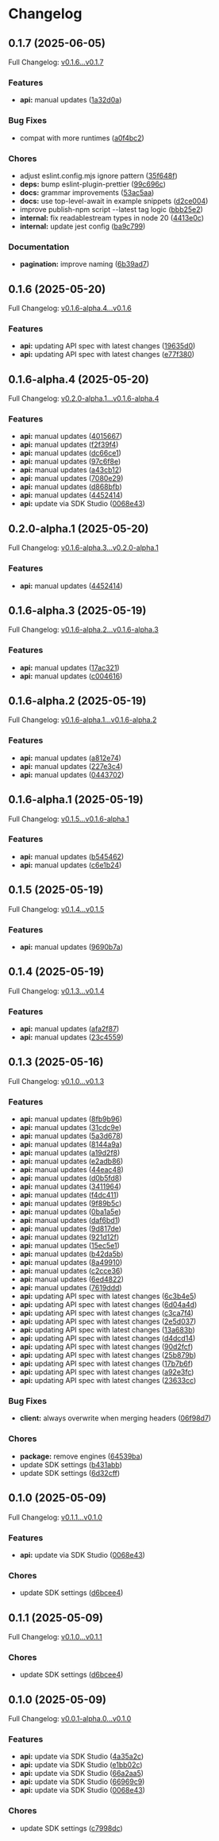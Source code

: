# Changelog

## 0.1.7 (2025-06-05)

Full Changelog: [v0.1.6...v0.1.7](https://github.com/LiquidMetal-AI/lm-raindrop-typescript-sdk/compare/v0.1.6...v0.1.7)

### Features

* **api:** manual updates ([1a32d0a](https://github.com/LiquidMetal-AI/lm-raindrop-typescript-sdk/commit/1a32d0ad1fded9bd1bb27e8e98e3080646411d2e))


### Bug Fixes

* compat with more runtimes ([a0f4bc2](https://github.com/LiquidMetal-AI/lm-raindrop-typescript-sdk/commit/a0f4bc2a395a601343c3c514d7e255ad024a9f44))


### Chores

* adjust eslint.config.mjs ignore pattern ([35f648f](https://github.com/LiquidMetal-AI/lm-raindrop-typescript-sdk/commit/35f648f3bbb9fcf1e244e651b59c3091de398883))
* **deps:** bump eslint-plugin-prettier ([99c696c](https://github.com/LiquidMetal-AI/lm-raindrop-typescript-sdk/commit/99c696c34c74035de0b66dd235852c08232ee196))
* **docs:** grammar improvements ([53ac5aa](https://github.com/LiquidMetal-AI/lm-raindrop-typescript-sdk/commit/53ac5aaa7a2e2487fff8c417d605f1e7d9cff7d6))
* **docs:** use top-level-await in example snippets ([d2ce004](https://github.com/LiquidMetal-AI/lm-raindrop-typescript-sdk/commit/d2ce0049c395ba4822ddfec6cf542bbe020cdc96))
* improve publish-npm script --latest tag logic ([bbb25e2](https://github.com/LiquidMetal-AI/lm-raindrop-typescript-sdk/commit/bbb25e2856d6dc4dc25f6cef7158a46d40886a69))
* **internal:** fix readablestream types in node 20 ([4413e0c](https://github.com/LiquidMetal-AI/lm-raindrop-typescript-sdk/commit/4413e0c1d399be4c9c10fd2f511ccfd17e652b3a))
* **internal:** update jest config ([ba9c799](https://github.com/LiquidMetal-AI/lm-raindrop-typescript-sdk/commit/ba9c7994a07438b926a64be6b662c8b57cc2ca68))


### Documentation

* **pagination:** improve naming ([6b39ad7](https://github.com/LiquidMetal-AI/lm-raindrop-typescript-sdk/commit/6b39ad750c2cff40ba2e9a8cb72f3f6caa15fcf7))

## 0.1.6 (2025-05-20)

Full Changelog: [v0.1.6-alpha.4...v0.1.6](https://github.com/LiquidMetal-AI/lm-raindrop-typescript-sdk/compare/v0.1.6-alpha.4...v0.1.6)

### Features

* **api:** updating API spec with latest changes ([19635d0](https://github.com/LiquidMetal-AI/lm-raindrop-typescript-sdk/commit/19635d057b3b6aea8f9cdb28b33aa030b66abb59))
* **api:** updating API spec with latest changes ([e77f380](https://github.com/LiquidMetal-AI/lm-raindrop-typescript-sdk/commit/e77f380d51c7e6c648981f895ffa9a54f45dc113))

## 0.1.6-alpha.4 (2025-05-20)

Full Changelog: [v0.2.0-alpha.1...v0.1.6-alpha.4](https://github.com/LiquidMetal-AI/lm-raindrop-typescript-sdk/compare/v0.2.0-alpha.1...v0.1.6-alpha.4)

### Features

* **api:** manual updates ([4015667](https://github.com/LiquidMetal-AI/lm-raindrop-typescript-sdk/commit/40156673956c2253180d052fbf4f68bed46f15aa))
* **api:** manual updates ([f2f39f4](https://github.com/LiquidMetal-AI/lm-raindrop-typescript-sdk/commit/f2f39f42b479ec3fbd7445db7f7f7468f9be3a5c))
* **api:** manual updates ([dc66ce1](https://github.com/LiquidMetal-AI/lm-raindrop-typescript-sdk/commit/dc66ce1aee6790f3e04227cf8f103d6ab28aaae7))
* **api:** manual updates ([97c6f8e](https://github.com/LiquidMetal-AI/lm-raindrop-typescript-sdk/commit/97c6f8e1dd95f815ecf2e8ff4cfd0f9950e0e71c))
* **api:** manual updates ([a43cb12](https://github.com/LiquidMetal-AI/lm-raindrop-typescript-sdk/commit/a43cb1223a4e41b93b2ed806d2572100112719bd))
* **api:** manual updates ([7080e29](https://github.com/LiquidMetal-AI/lm-raindrop-typescript-sdk/commit/7080e292aaa531b2deab9e5b2e573a2c622270f5))
* **api:** manual updates ([d868bfb](https://github.com/LiquidMetal-AI/lm-raindrop-typescript-sdk/commit/d868bfbb45801e7401f5bcdda48b3d29df3b7385))
* **api:** manual updates ([4452414](https://github.com/LiquidMetal-AI/lm-raindrop-typescript-sdk/commit/4452414cfcfc80b7cbe2f4f2d4d893dcf63e93f8))
* **api:** update via SDK Studio ([0068e43](https://github.com/LiquidMetal-AI/lm-raindrop-typescript-sdk/commit/0068e437308b69bd14a70f22b328b67cd71a5a10))

## 0.2.0-alpha.1 (2025-05-20)

Full Changelog: [v0.1.6-alpha.3...v0.2.0-alpha.1](https://github.com/LiquidMetal-AI/lm-raindrop-typescript-sdk/compare/v0.1.6-alpha.3...v0.2.0-alpha.1)

### Features

* **api:** manual updates ([4452414](https://github.com/LiquidMetal-AI/lm-raindrop-typescript-sdk/commit/4452414cfcfc80b7cbe2f4f2d4d893dcf63e93f8))

## 0.1.6-alpha.3 (2025-05-19)

Full Changelog: [v0.1.6-alpha.2...v0.1.6-alpha.3](https://github.com/LiquidMetal-AI/lm-raindrop-typescript-sdk/compare/v0.1.6-alpha.2...v0.1.6-alpha.3)

### Features

* **api:** manual updates ([17ac321](https://github.com/LiquidMetal-AI/lm-raindrop-typescript-sdk/commit/17ac321a7d31d47d04bda24af450d7e60e13c4df))
* **api:** manual updates ([c004616](https://github.com/LiquidMetal-AI/lm-raindrop-typescript-sdk/commit/c00461623d8339eb67e2cbd1ab4342880a9d2b19))

## 0.1.6-alpha.2 (2025-05-19)

Full Changelog: [v0.1.6-alpha.1...v0.1.6-alpha.2](https://github.com/LiquidMetal-AI/lm-raindrop-typescript-sdk/compare/v0.1.6-alpha.1...v0.1.6-alpha.2)

### Features

* **api:** manual updates ([a812e74](https://github.com/LiquidMetal-AI/lm-raindrop-typescript-sdk/commit/a812e74462fbf3df15399ebe2ef189a60eacbc5e))
* **api:** manual updates ([227e3c4](https://github.com/LiquidMetal-AI/lm-raindrop-typescript-sdk/commit/227e3c4fcea4892d8ac5820f5f7c41dfceebe5bf))
* **api:** manual updates ([0443702](https://github.com/LiquidMetal-AI/lm-raindrop-typescript-sdk/commit/0443702a8d06f07c5cbec30a1a3358a723ea65d2))

## 0.1.6-alpha.1 (2025-05-19)

Full Changelog: [v0.1.5...v0.1.6-alpha.1](https://github.com/LiquidMetal-AI/lm-raindrop-typescript-sdk/compare/v0.1.5...v0.1.6-alpha.1)

### Features

* **api:** manual updates ([b545462](https://github.com/LiquidMetal-AI/lm-raindrop-typescript-sdk/commit/b545462b17200adb85a39c0637431092c0fb80e6))
* **api:** manual updates ([c6e1b24](https://github.com/LiquidMetal-AI/lm-raindrop-typescript-sdk/commit/c6e1b241ca03e24af6f0c8538b87d05e2f357e4f))

## 0.1.5 (2025-05-19)

Full Changelog: [v0.1.4...v0.1.5](https://github.com/LiquidMetal-AI/lm-raindrop-typescript-sdk/compare/v0.1.4...v0.1.5)

### Features

* **api:** manual updates ([9690b7a](https://github.com/LiquidMetal-AI/lm-raindrop-typescript-sdk/commit/9690b7ae58d74dc3f313b6c4c22b75a6de762cc9))

## 0.1.4 (2025-05-19)

Full Changelog: [v0.1.3...v0.1.4](https://github.com/LiquidMetal-AI/lm-raindrop-typescript-sdk/compare/v0.1.3...v0.1.4)

### Features

* **api:** manual updates ([afa2f87](https://github.com/LiquidMetal-AI/lm-raindrop-typescript-sdk/commit/afa2f875f266bea9a73804c121bb1c67fdf64705))
* **api:** manual updates ([23c4559](https://github.com/LiquidMetal-AI/lm-raindrop-typescript-sdk/commit/23c455958d7f83c1f180c00ecbf1148a51f5459b))

## 0.1.3 (2025-05-16)

Full Changelog: [v0.1.0...v0.1.3](https://github.com/LiquidMetal-AI/lm-raindrop-typescript-sdk/compare/v0.1.0...v0.1.3)

### Features

* **api:** manual updates ([8fb9b96](https://github.com/LiquidMetal-AI/lm-raindrop-typescript-sdk/commit/8fb9b9629f5477c5ed2eead1748f531f0e408bee))
* **api:** manual updates ([31cdc9e](https://github.com/LiquidMetal-AI/lm-raindrop-typescript-sdk/commit/31cdc9ed3c334b364e95cd09b87392a274ceb1c4))
* **api:** manual updates ([5a3d678](https://github.com/LiquidMetal-AI/lm-raindrop-typescript-sdk/commit/5a3d678a164b07a6f74cb98d19d7b6fbc1fc691e))
* **api:** manual updates ([8144a9a](https://github.com/LiquidMetal-AI/lm-raindrop-typescript-sdk/commit/8144a9a51087d51435019d3101985f7d6f563c1f))
* **api:** manual updates ([a19d2f8](https://github.com/LiquidMetal-AI/lm-raindrop-typescript-sdk/commit/a19d2f8e798ac4357a8a9437879d59a02bf30fa8))
* **api:** manual updates ([e2adb86](https://github.com/LiquidMetal-AI/lm-raindrop-typescript-sdk/commit/e2adb861d11ee88d4b3824c59e4ac0a34287efee))
* **api:** manual updates ([44eac48](https://github.com/LiquidMetal-AI/lm-raindrop-typescript-sdk/commit/44eac48d49433f70f9c5710e0f9e59583bbebc3b))
* **api:** manual updates ([d0b5fd8](https://github.com/LiquidMetal-AI/lm-raindrop-typescript-sdk/commit/d0b5fd821a5031a8204eae3360d477e220d3c47a))
* **api:** manual updates ([3411964](https://github.com/LiquidMetal-AI/lm-raindrop-typescript-sdk/commit/34119649f76621f7a54eb0fe74d6e471f3e8616e))
* **api:** manual updates ([f4dc411](https://github.com/LiquidMetal-AI/lm-raindrop-typescript-sdk/commit/f4dc41174e130c3338d4cfd4c6eec2efcc67debd))
* **api:** manual updates ([9f89b5c](https://github.com/LiquidMetal-AI/lm-raindrop-typescript-sdk/commit/9f89b5c38c7241cd3d775ef67b7a620438489a18))
* **api:** manual updates ([0ba1a5e](https://github.com/LiquidMetal-AI/lm-raindrop-typescript-sdk/commit/0ba1a5e45d58a6497304bb9a480bc3b72f936628))
* **api:** manual updates ([daf6bd1](https://github.com/LiquidMetal-AI/lm-raindrop-typescript-sdk/commit/daf6bd19f48342bd0294b232dded143f78716fcb))
* **api:** manual updates ([9d817de](https://github.com/LiquidMetal-AI/lm-raindrop-typescript-sdk/commit/9d817de173de2724b62c4f47837fd8c6a795948d))
* **api:** manual updates ([921d12f](https://github.com/LiquidMetal-AI/lm-raindrop-typescript-sdk/commit/921d12fd35ad24dabb444105e4af78dfac2680ad))
* **api:** manual updates ([15ec5e1](https://github.com/LiquidMetal-AI/lm-raindrop-typescript-sdk/commit/15ec5e15a482a6a3eed4e8161b9de3050f05f8a3))
* **api:** manual updates ([b42da5b](https://github.com/LiquidMetal-AI/lm-raindrop-typescript-sdk/commit/b42da5b48e8c5e90c7b9fa5b1bafbf06b64062f0))
* **api:** manual updates ([8a49910](https://github.com/LiquidMetal-AI/lm-raindrop-typescript-sdk/commit/8a49910d9af828e179ffb7310a5bc3c533e15acc))
* **api:** manual updates ([c2cce36](https://github.com/LiquidMetal-AI/lm-raindrop-typescript-sdk/commit/c2cce36b111732ca2b9a0ed0046bd29b14dc9c1e))
* **api:** manual updates ([6ed4822](https://github.com/LiquidMetal-AI/lm-raindrop-typescript-sdk/commit/6ed4822caf53709cc08a9e9efa6c8904d770972e))
* **api:** manual updates ([7619ddd](https://github.com/LiquidMetal-AI/lm-raindrop-typescript-sdk/commit/7619ddd84840f4865d4fc2c8c12226faf06fea2b))
* **api:** updating API spec with latest changes ([6c3b4e5](https://github.com/LiquidMetal-AI/lm-raindrop-typescript-sdk/commit/6c3b4e500c104cdcfca15c83168fadbf88d82035))
* **api:** updating API spec with latest changes ([6d04a4d](https://github.com/LiquidMetal-AI/lm-raindrop-typescript-sdk/commit/6d04a4d6cb838a557f5ac0f082636a7905503353))
* **api:** updating API spec with latest changes ([c3ca7f4](https://github.com/LiquidMetal-AI/lm-raindrop-typescript-sdk/commit/c3ca7f45dae6f1018ada7a84ec64d16eccc65bfc))
* **api:** updating API spec with latest changes ([2e5d037](https://github.com/LiquidMetal-AI/lm-raindrop-typescript-sdk/commit/2e5d0370ca8545f5379b1d034423399fa1415a03))
* **api:** updating API spec with latest changes ([13a683b](https://github.com/LiquidMetal-AI/lm-raindrop-typescript-sdk/commit/13a683b3d9202afd56188b9261ccbde91b244809))
* **api:** updating API spec with latest changes ([d4dcd14](https://github.com/LiquidMetal-AI/lm-raindrop-typescript-sdk/commit/d4dcd14e3f40d29f50199a57dc1e67028cdad5ab))
* **api:** updating API spec with latest changes ([90d2fcf](https://github.com/LiquidMetal-AI/lm-raindrop-typescript-sdk/commit/90d2fcf84d2e108387e6be91be0426bec6e028a4))
* **api:** updating API spec with latest changes ([25b879b](https://github.com/LiquidMetal-AI/lm-raindrop-typescript-sdk/commit/25b879b104dd99d2964c355a999f47c9c576027d))
* **api:** updating API spec with latest changes ([17b7b6f](https://github.com/LiquidMetal-AI/lm-raindrop-typescript-sdk/commit/17b7b6feb39c8d88e09c0b1211db015fe302ae78))
* **api:** updating API spec with latest changes ([a92e3fc](https://github.com/LiquidMetal-AI/lm-raindrop-typescript-sdk/commit/a92e3fc76c9c22dd90f1ad78c5652b2b2f11000f))
* **api:** updating API spec with latest changes ([23633cc](https://github.com/LiquidMetal-AI/lm-raindrop-typescript-sdk/commit/23633cc8684df07d12c9880c49642448adb36c2d))


### Bug Fixes

* **client:** always overwrite when merging headers ([06f98d7](https://github.com/LiquidMetal-AI/lm-raindrop-typescript-sdk/commit/06f98d7e4f4d17cdd0a91d9893d039a3c359a22a))


### Chores

* **package:** remove engines ([64539ba](https://github.com/LiquidMetal-AI/lm-raindrop-typescript-sdk/commit/64539ba2b8cf6b520179868a364fe60cb81a65b8))
* update SDK settings ([b431abb](https://github.com/LiquidMetal-AI/lm-raindrop-typescript-sdk/commit/b431abbcb6b59d4e41ad4019d9371f56c2829f40))
* update SDK settings ([6d32cff](https://github.com/LiquidMetal-AI/lm-raindrop-typescript-sdk/commit/6d32cffd5e83f284ec9d22988c10b174792d465d))

## 0.1.0 (2025-05-09)

Full Changelog: [v0.1.1...v0.1.0](https://github.com/LiquidMetal-AI/lm-raindrop-typescript-sdk/compare/v0.1.1...v0.1.0)

### Features

* **api:** update via SDK Studio ([0068e43](https://github.com/LiquidMetal-AI/lm-raindrop-typescript-sdk/commit/0068e437308b69bd14a70f22b328b67cd71a5a10))


### Chores

* update SDK settings ([d6bcee4](https://github.com/LiquidMetal-AI/lm-raindrop-typescript-sdk/commit/d6bcee4f5fa623802d3b89e0d567176ac491a038))

## 0.1.1 (2025-05-09)

Full Changelog: [v0.1.0...v0.1.1](https://github.com/LiquidMetal-AI/lm-raindrop-typescript-sdk/compare/v0.1.0...v0.1.1)

### Chores

* update SDK settings ([d6bcee4](https://github.com/LiquidMetal-AI/lm-raindrop-typescript-sdk/commit/d6bcee4f5fa623802d3b89e0d567176ac491a038))

## 0.1.0 (2025-05-09)

Full Changelog: [v0.0.1-alpha.0...v0.1.0](https://github.com/LiquidMetal-AI/lm-raindrop-typescript-sdk/compare/v0.0.1-alpha.0...v0.1.0)

### Features

* **api:** update via SDK Studio ([4a35a2c](https://github.com/LiquidMetal-AI/lm-raindrop-typescript-sdk/commit/4a35a2cc3df98175fde17b5caacd8f09bce36f28))
* **api:** update via SDK Studio ([e1bb02c](https://github.com/LiquidMetal-AI/lm-raindrop-typescript-sdk/commit/e1bb02cf3eec1dad2b9c2edcf5ca9bc44cd198f7))
* **api:** update via SDK Studio ([66a2aa5](https://github.com/LiquidMetal-AI/lm-raindrop-typescript-sdk/commit/66a2aa50dadd7b7e79c3e759863f80b4111d3f75))
* **api:** update via SDK Studio ([66969c9](https://github.com/LiquidMetal-AI/lm-raindrop-typescript-sdk/commit/66969c9a59d772e6e7cd1fa9903250f58f220462))
* **api:** update via SDK Studio ([0068e43](https://github.com/LiquidMetal-AI/lm-raindrop-typescript-sdk/commit/0068e437308b69bd14a70f22b328b67cd71a5a10))


### Chores

* update SDK settings ([c7998dc](https://github.com/LiquidMetal-AI/lm-raindrop-typescript-sdk/commit/c7998dc0beab9297875d50d8f7f766ece49f92a7))
